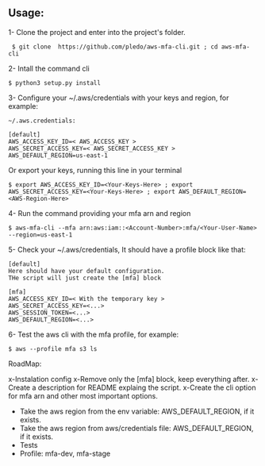 ## Usage:

1- Clone the project and enter into the project's folder.
```
 $ git clone  https://github.com/pledo/aws-mfa-cli.git ; cd aws-mfa-cli
```

2- Intall the command cli
```
$ python3 setup.py install
```

3- Configure your ~/.aws/credentials with your keys and region, for example:
```
~/.aws.credentials:

[default]
AWS_ACCESS_KEY_ID=< AWS_ACCESS_KEY >
AWS_SECRET_ACCESS_KEY=< AWS_SECRET_ACCESS_KEY >
AWS_DEFAULT_REGION=us-east-1
```
Or export your keys, running this line in your terminal

```
$ export AWS_ACCESS_KEY_ID=<Your-Keys-Here> ; export AWS_SECRET_ACCESS_KEY=<Your-Keys-Here> ; export AWS_DEFAULT_REGION=<AWS-Region-Here>
```

4- Run the command providing your mfa arn and region

```
$ aws-mfa-cli --mfa arn:aws:iam::<Account-Number>:mfa/<Your-User-Name> --region=us-east-1
```

5- Check your ~/.aws/credentials, It should have a profile block like that:
```
[default]
Here should have your default configuration.
THe script will just create the [mfa] block

[mfa]
AWS_ACCESS_KEY_ID=< With the temporary key >
AWS_SECRET_ACCESS_KEY=<...>
AWS_SESSION_TOKEN=<...>
AWS_DEFAULT_REGION=<...>
```

6- Test the aws cli with the mfa profile, for example:

```
$ aws --profile mfa s3 ls
```

RoadMap:

x-Instalation config
x-Remove only the [mfa] block, keep everything after. 
x-Create a description for README explaing the script. 
x-Create the cli option for mfa arn and other most important options. 

- Take the aws region from the env variable: AWS_DEFAULT_REGION, if it exists. 
- Take the aws region from aws/credentials file: AWS_DEFAULT_REGION, if it exists. 
- Tests
- Profile: mfa-dev, mfa-stage
